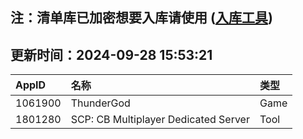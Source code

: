 ## 注：清单库已加密想要入库请使用 ([入库工具](https://github.com/BlankTMing/ManifestAutoUpdate/releases))

## 更新时间：2024-09-28 15:53:21
| AppID | 名称 | 类型  |
| :-------------------- | :----------------------------- | :----------- |
| 1061900 | ThunderGod| Game |
| 1801280 | SCP: CB Multiplayer Dedicated Server| Tool |
